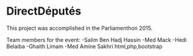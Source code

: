 # DirectDéputés

This project was accomplished in the Parliamenthon 2015.

Team members for the event:
-Salim Ben Hadj Hassin
-Med Mack
-Hedi Belaiba
-Ghaith Limam
-Med Amine Sakhri
html,php,bootstrap

